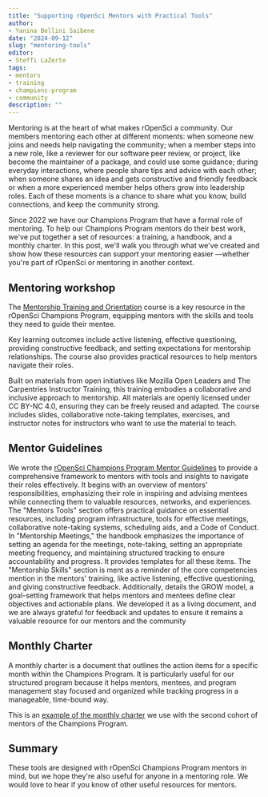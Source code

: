 ```yaml
---
title: "Supporting rOpenSci Mentors with Practical Tools"
author: 
- Yanina Bellini Saibene
date: "2024-09-12"
slug: "mentoring-tools"
editor:
- Steffi LaZerte
tags:
- mentors
- training
- champions-program
- community
description: ""
---
```


Mentoring is at the heart of what makes rOpenSci a community. 
Our members mentoring each other at different moments: 
when someone new joins and needs help navigating the community; 
when a member steps into a new role, like a reviewer for our software peer review, 
or project, like become the maintainer of a package, and could use some guidance; 
during everyday interactions, where people share tips and advice with each other; 
when someone shares an idea and gets constructive and friendly feedback 
or when a more experienced member helps others grow into leadership roles. 
Each of these moments is a chance to share what you know, build connections, and keep the community strong.

Since 2022 we have our Champions Program that have a formal role of mentoring. 
To help our Champions Program mentors do their best work, we've put together a set of resources: a training, a handbook, and a monthly charter. 
 In this post, we'll walk you through what we've created and show how these resources can support your mentoring easier —whether you're part of rOpenSci or mentoring in another context.

## Mentoring workshop
The [Mentorship Training and Orientation](https://ropensci-training.github.io/ropensci-mentors/#learning-goals) course is a key resource in the rOpenSci Champions Program, equipping mentors with the skills and tools they need to guide their mentee. 

Key learning outcomes include active listening, effective questioning, providing constructive feedback, and setting expectations for mentorship relationships. The course also provides practical resources to help mentors navigate their roles.

Built on materials from open initiatives like Mozilla Open Leaders and The Carpentries Instructor Training, this training embodies a collaborative and inclusive approach to mentorship. All materials are openly licensed under CC BY-NC 4.0, ensuring they can be freely reused and adapted.  The course includes slides, collaborative note-taking templates, exercises, and instructor notes for instructors who want to use the material to teach. 

## Mentor Guidelines

We wrote the [rOpenSci Champions Program Mentor Guidelines](https://ropensci-org.github.io/champions-mentor-guidelines/) to provide a comprehensive framework to mentors with tools and insights to navigate their roles effectively. It begins with an overview of mentors' responsibilities, emphasizing their role in inspiring and advising mentees while connecting them to valuable resources, networks, and experiences.  The "Mentors Tools" section offers practical guidance on essential resources, including program infrastructure, tools for effective meetings, collaborative note-taking systems, scheduling aids, and a Code of Conduct. In "Mentorship Meetings," the handbook emphasizes the importance of setting an agenda for the meetings, note-taking, setting an appropriate meeting frequency, and maintaining structured tracking to ensure accountability and progress.  It provides templates for all these items. 
The "Mentorship Skills" section is ment as a reminder of the core competencies mention in the mentors' training,  like active listening, effective questioning, and giving constructive feedback. Additionally, details the GROW model, a goal-setting framework that helps mentors and mentees define clear objectives and actionable plans. 
We developed it as a living document, and we are always grateful for feedback and updates to ensure it remains a valuable resource for our mentors and the community

## Monthly Charter

A monthly charter is a document that outlines the action items for a specific month within the Champions Program. It is particularly useful for our structured program because it helps mentors, mentees, and program management stay focused and organized while tracking progress in a manageable, time-bound way.

This is an [example of the monthly charter](https://docs.google.com/document/d/1-eUCiBukCYRx2Ff6VpMZh2xjAPAxXq5tppVUQjrOWxE/edit?usp=sharing) we use with the second cohort of mentors of the Champions Program.
## Summary

These tools are designed with rOpenSci Champions Program mentors in mind, but we hope they're also useful for anyone in a mentoring role. 
We would love to hear if you know of other useful resources for mentors.
